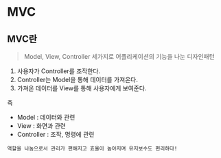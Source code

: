 ﻿# MVC


## MVC란
> Model, View, Controller 세가지로 어플리케이션의 기능을 나눈 디자인패턴

1. 사용자가 Controller를 조작한다.
2. Controller는 Model을 통해 데이터를 가져온다.
3. 가져온 데이터를 View를 통해 사용자에게 보여준다.

즉
- Model : 데이터와 관련
- View : 화면과 관련
- Controller : 조작, 명령에 관련

```
역할을 나눔으로서 관리가 편해지고 효율이 높아지며 유지보수도 편리하다!
```